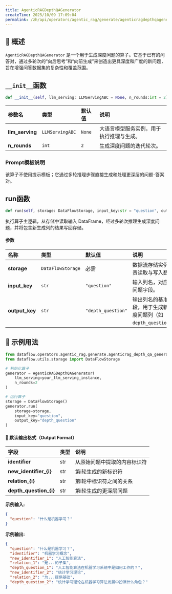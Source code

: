 ```yaml
---
title: AgenticRAGDepthQAGenerator
createTime: 2025/10/09 17:09:04
permalink: /zh/api/operators/agentic_rag/generate/agenticragdepthqagenerator/
---
```


## 📘 概述
`AgenticRAGDepthQAGenerator` 是一个用于生成深度问题的算子。它基于已有的问答对，通过多轮次的“向后思考”和“向前生成”来创造出更具深度和广度的新问题，旨在增强问答数据集的复杂性和覆盖范围。

## `__init__`函数
```python
def __init__(self, llm_serving: LLMServingABC = None, n_rounds:int = 2)
```

| 参数名 | 类型 | 默认值 | 说明 |
| :------------------ | :-------------- | :---------------------------- | :------------------------------ |
| **llm_serving** | `LLMServingABC` | `None` | 大语言模型服务实例，用于执行推理与生成。 |
| **n_rounds** | `int` | `2` | 生成深度问题的迭代轮次。 |

### Prompt模板说明
该算子不使用提示模板；它通过多轮推理步骤直接生成和处理更深层的问题-答案对。

## run函数
```python
def run(self, storage: DataFlowStorage, input_key:str = "question", output_key:str = "depth_question")
```
执行算子主逻辑，从存储中读取输入 DataFrame，经过多轮次推理生成深度问题，并将包含新生成列的结果写回存储。

#### 参数
| 名称 | 类型 | 默认值 | 说明 |
| :------------- | :---------------- | :---------------- | :----------------- |
| **storage** | `DataFlowStorage` | 必需 | 数据流存储实例，负责读取与写入数据。 |
| **input_key** | `str` | `"question"` | 输入列名，对应原始问题字段。 |
| **output_key** | `str` | `"depth_question"` | 输出列名的基准字段，用于生成新的深度问题列（如 `depth_question_1`）。 |

## 🧠 示例用法

```python
from dataflow.operators.agentic_rag.generate.agenticrag_depth_qa_generator import AgenticRAGDepthQAGenerator
from dataflow.utils.storage import DataFlowStorage

# 初始化算子
generator = AgenticRAGDepthQAGenerator(
    llm_serving=your_llm_serving_instance,
    n_rounds=2
)

# 运行算子
storage = DataFlowStorage()
generator.run(
    storage=storage,
    input_key="question",
    output_key="depth_question"
)
```

#### 🧾 默认输出格式（Output Format）

| 字段 | 类型 | 说明 |
| :--- | :--- | :--- |
| **identifier** | str | 从原始问题中提取的内容标识符 |
| **new_identifier_{i}** | str | 第i轮生成的新标识符 |
| **relation_{i}** | str | 第i轮中标识符之间的关系 |
| **depth_question_{i}** | str | 第i轮生成的更深层问题 |

**示例输入:**

```json
{
  "question": "什么是机器学习？"
}
```

**示例输出:**

```json
{
  "question": "什么是机器学习？",
  "identifier": "机器学习概念",
  "new_identifier_1": "人工智能算法",
  "relation_1": "是...的子集",
  "depth_question_1": "人工智能算法在机器学习系统中是如何工作的？",
  "new_identifier_2": "统计学习理论",
  "relation_2": "为...提供基础",
  "depth_question_2": "统计学习理论在机器学习算法发展中扮演什么角色？"
}
```
